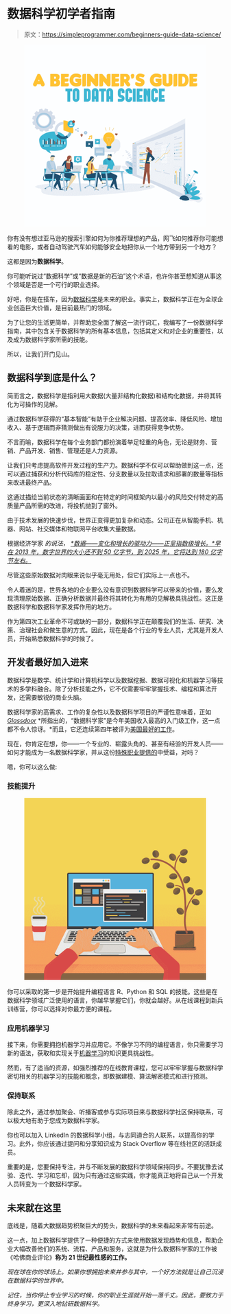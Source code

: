 # 数据科学初学者指南

> 原文：<https://simpleprogrammer.com/beginners-guide-data-science/>

<figure class="alignright is-resized">

![](img/07c66f3e8edc57959184e06ae230cb02.png)

</figure>

你有没有想过亚马逊的搜索引擎如何为你推荐理想的产品，网飞如何推荐你可能想看的电影，或者自动驾驶汽车如何能够安全地把你从一个地方带到另一个地方？

这都是因为**数据科学**。

你可能听说过“数据科学”或“数据是新的石油”这个术语，也许你甚至想知道从事这个领域是否是一个可行的职业选择。

好吧，你是在搭车，因为[数据科学](https://simpleprogrammer.com/data-science-beginners)是未来的职业。事实上，数据科学正在为全球企业创造巨大价值，是目前最热门的领域。

为了让您的生活更简单，并帮助您全面了解这一流行词汇，我编写了一份数据科学指南，其中包含关于数据科学的所有基本信息，包括其定义和对企业的重要性，以及成为数据科学家所需的技能。

所以，让我们开门见山。

## 数据科学到底是什么？

简而言之，数据科学是指利用大数据(大量非结构化数据)和结构化数据，并将其转化为可操作的见解。

通过数据科学获得的“基本智能”有助于企业解决问题、提高效率、降低风险、增加收入、基于逻辑而非猜测做出有说服力的决策，进而获得竞争优势。

不言而喻，数据科学在每个业务部门都扮演着举足轻重的角色，无论是财务、营销、产品开发、销售、管理还是人力资源。

让我们只考虑提高软件开发过程的生产力。数据科学不仅可以帮助做到这一点，还可以通过捕获和分析代码库的稳定性、分支数量以及拉取请求和部署的数量等指标来改进最终产品。

这通过描绘当前状态的清晰画面和在特定的时间框架内以最小的风险交付特定的高质量产品所需的改进，将投机抛到了窗外。

由于技术发展的快速步伐，世界正变得更加复杂和动态。公司正在从智能手机、机器、网站、社交媒体和物联网平台收集大量数据。

根据经济学家 *的说法， [*数据——变化和增长的驱动力——正呈指数级增长。*早在 2013 年，数字世界的大小还不到 50 亿字节，到 2025 年，它将达到 180 亿字节左右。](https://www.economist.com/briefing/2017/05/06/data-is-giving-rise-to-a-new-economy)*

尽管这些原始数据对肉眼来说似乎毫无用处，但它们实际上一点也不。

令人着迷的是，世界各地的企业要么没有意识到数据科学可以带来的价值，要么发现清理原始数据、正确分析数据并最终将其转化为有用的见解极具挑战性。这正是数据科学和数据科学家发挥作用的地方。

作为第四次工业革命不可或缺的一部分，数据科学正在颠覆我们的生活、研究、决策、治理社会和做生意的方式。因此，现在是各个行业的专业人员，尤其是开发人员，开始熟悉数据科学的时候了。

## 开发者最好加入进来

数据科学是数学、统计学和计算机科学以及数据挖掘、数据可视化和机器学习等技术的多学科融合。除了分析技能之外，它不仅需要牢牢掌握技术、编程和算法开发，还需要敏锐的商业头脑。

数据科学家的高需求、工作的复杂性以及数据科学项目的严谨性意味着，正如 [*Glassdoor*](https://www.glassdoor.com/research/internships-entry-level-jobs-2019/) *所指出的，“数据科学家”是今年美国收入最高的入门级工作，这一点都不令人惊讶。*而且，它还连续第四年被评为[美国最好的工作](https://www.glassdoor.com/List/Best-Jobs-in-America-LST_KQ0,20.htm)。

现在，你肯定在想，你——一个专业的、崭露头角的、甚至有经验的开发人员——如何才能成为一名数据科学家，并从这份[特殊职业提供的](https://simpleprogrammer.com/heard-in-data-science)中受益，对吗？

嗯，你可以这么做:

### **技能提升**

<figure class="alignright is-resized">

![](img/242980bbe4810034ce180524f19ed282.png)

</figure>

你可以采取的第一步是开始提升编程语言 R、Python 和 SQL 的技能。这些是在数据科学领域广泛使用的语言，你越早掌握它们，你就会越好。从在线课程到新兵训练营，你可以选择对你最方便的课程。

### **应用机器学习**

接下来，你需要拥抱机器学习并应用它。不像学习不同的编程语言，你只需要学习新的语法，获取和实现关于[机器学习](https://simpleprogrammer.com/machine-learning-modern-web-developer/)的知识更具挑战性。

然而，有了适当的资源，如强烈推荐的在线教育课程，您可以牢牢掌握与数据科学密切相关的机器学习的技能和概念，即数据建模、算法解密模式和进行预测。

### **保持联系**

除此之外，通过参加聚会、听播客或参与实际项目来与数据科学社区保持联系，可以极大地有助于您成为数据科学家。

你也可以加入 LinkedIn 的数据科学小组，与志同道合的人联系，以提高你的学习。此外，你应该通过提问和分享知识成为 Stack Overflow 等在线社区的活跃成员。

重要的是，您要保持专注，并与不断发展的数据科学领域保持同步。不要犹豫去试验、迭代、学习和忘却，因为只有通过这些实践，你才能真正地将自己从一个开发人员转变为一个数据科学家。

## 未来就在这里

底线是，随着大数据趋势积聚巨大的势头，数据科学的未来看起来非常有前途。

这一点，加上数据科学提供了一种便捷的方式来使用数据发现趋势和信息，帮助企业大幅改善他们的系统、流程、产品和服务，这就是为什么数据科学家的工作被《哈佛商业评论》[](https://hbr.org/2012/10/data-scientist-the-sexiest-job-of-the-21st-century)**称为 21 世纪最性感的工作。**

*现在球在你的球场上。如果你想拥抱未来并参与其中，一个好方法就是让自己沉浸在数据科学的世界中。*

*记住，当你停止专业学习的时候，你的职业生涯就开始一落千丈。因此，要致力于终身学习，更深入地钻研数据科学。*